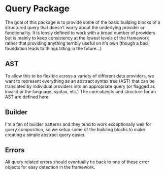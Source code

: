 # Query Package

The goal of this package is to provide some of the basic building blocks of a
structured query that doesn't worry about the underlying provider or
functionality. It is loosly defined to work with a broad number of providers
but is mainly to keep consistency at the lowest levels of the framework rather
that providing anything terribly useful on it's own (though a bad foundation
leads to things tilting in the future...)

## AST

To allow this to be flexible across a variety of different data providers, we
want to represent everything as an abstract syntax tree (AST) that can be
translated by individual providers into an appropriate query (or flagged as
invalid or the language, syntax, etc.) The core objects and structure for an
AST are defined here

## Builder

I'm a fan of builder patterns and they tend to work exceptionally well for query
composition, so we setup some of the building blocks to make creating a simple
abstract query easier.

## Errors

All query related errors should eventually tie back to one of these error
objects for easy detection in the framework.
